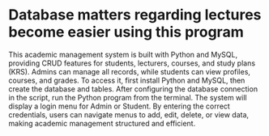 # Database matters regarding lectures become easier using this program
This academic management system is built with Python and MySQL, providing CRUD features for students, lecturers, courses, and study plans (KRS). Admins can manage all records, while students can view profiles, courses, and grades. To access it, first install Python and MySQL, then create the database and tables. After configuring the database connection in the script, run the Python program from the terminal. The system will display a login menu for Admin or Student. By entering the correct credentials, users can navigate menus to add, edit, delete, or view data, making academic management structured and efficient.
